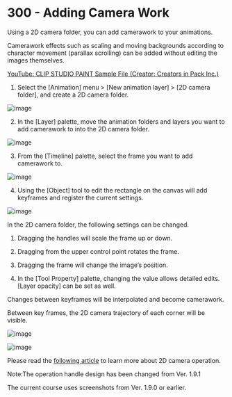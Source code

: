 # 300 - Adding Camera Work

Using a 2D camera folder, you can add camerawork to your animations.

Camerawork effects such as scaling and moving backgrounds according to character movement (parallax scrolling) can be added without editing the images themselves.

[YouTube: CLIP STUDIO PAINT Sample File (Creator: Creators in Pack Inc.)](https://www.youtube.com/watch?v=ALB9adfgJ6I&embeds_referring_euri=https%3A%2F%2Ftips.clip-studio.com%2F&feature=emb_imp_woyt)

1. Select the [Animation] menu > [New animation layer] > [2D camera folder], and create a 2D camera folder.

![image](https://github.com/vanHeemstraSystems/clip-studio-paint/assets/1499433/cad20f91-8006-4c30-8860-c313be6e1f4c)

2. In the [Layer] palette, move the animation folders and layers you want to add camerawork to into the 2D camera folder.

![image](https://github.com/vanHeemstraSystems/clip-studio-paint/assets/1499433/5e081496-7f4b-472b-9344-71033a31b1cb)

3. From the [Timeline] palette, select the frame you want to add camerawork to.

![image](https://github.com/vanHeemstraSystems/clip-studio-paint/assets/1499433/b4c0f326-4a0e-4220-86ea-afc0ab7bfb98)

4. Using the [Object] tool to edit the rectangle on the canvas will add keyframes and register the current settings.

![image](https://github.com/vanHeemstraSystems/clip-studio-paint/assets/1499433/5db2ef61-80a8-4201-a12f-1b7b9a589a36)

In the 2D camera folder, the following settings can be changed.

1. Dragging the handles will scale the frame up or down.

2. Dragging from the upper control point rotates the frame.

3. Dragging the frame will change the image’s position.

4. In the [Tool Property] palette, changing the value allows detailed edits. [Layer opacity] can be set as well.

Changes between keyframes will be interpolated and become camerawork.

Between key frames, the 2D camera trajectory of each corner will be visible.

![image](https://github.com/vanHeemstraSystems/clip-studio-paint/assets/1499433/6b203a1e-3697-4b0f-b05a-7560b653ff36)

![image](https://github.com/vanHeemstraSystems/clip-studio-paint/assets/1499433/587f75d0-d198-4e96-a13c-c33663e59a71)

Please read the [following article](https://tips.clip-studio.com/en-us/articles/1383) to learn more about 2D camera operation.

Note:The operation handle design has been changed from Ver. 1.9.1

The current course uses screenshots from Ver. 1.9.0 or earlier.
